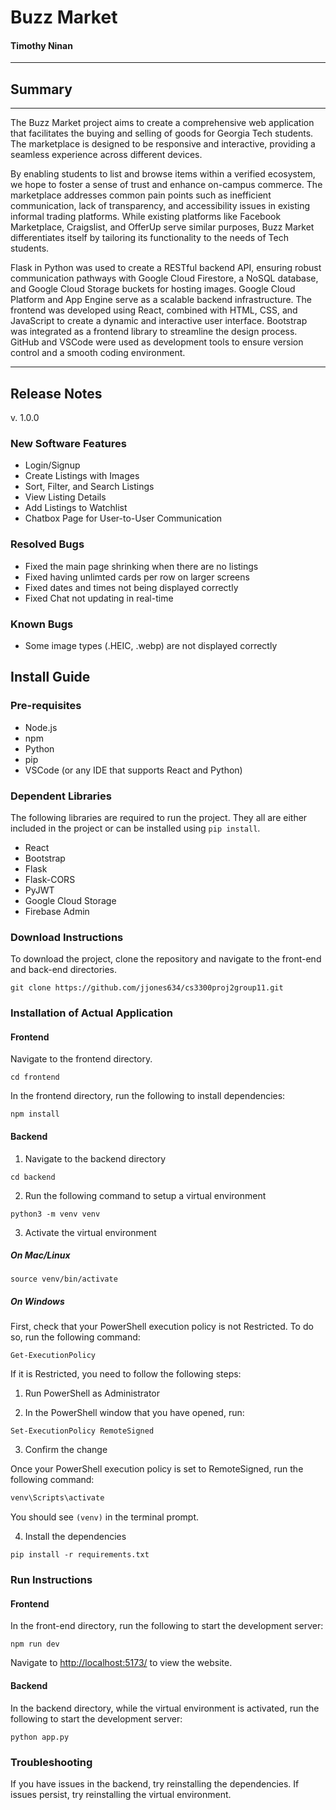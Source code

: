 # Buzz Market
#### Timothy Ninan

---
## Summary
---

The Buzz Market project aims to create a comprehensive web application that facilitates the buying and selling of goods for Georgia Tech students. The marketplace is designed to be responsive and interactive, providing a seamless experience across different devices.

By enabling students to list and browse items within a verified ecosystem, we hope to foster a sense of trust and enhance on-campus commerce. The marketplace addresses common pain points such as inefficient communication, lack of transparency, and accessibility issues in existing informal trading platforms. While existing platforms like Facebook Marketplace, Craigslist, and OfferUp serve similar purposes, Buzz Market differentiates itself by tailoring its functionality to the needs of Tech students.

Flask in Python was used to create a RESTful backend API, ensuring robust communication pathways with Google Cloud Firestore, a NoSQL database, and Google Cloud Storage buckets for hosting images. Google Cloud Platform and App Engine serve as a scalable backend infrastructure. The frontend was developed using React, combined with HTML, CSS, and JavaScript to create a dynamic and interactive user interface. Bootstrap was integrated as a frontend library to streamline the design process. GitHub and VSCode were used as development tools to ensure version control and a smooth coding environment.

---

## Release Notes
v. 1.0.0

### New Software Features
- Login/Signup
- Create Listings with Images
- Sort, Filter, and Search Listings
- View Listing Details
- Add Listings to Watchlist
- Chatbox Page for User-to-User Communication

### Resolved Bugs
- Fixed the main page shrinking when there are no listings
- Fixed having unlimted cards per row on larger screens
- Fixed dates and times not being displayed correctly
- Fixed Chat not updating in real-time

### Known Bugs
- Some image types (.HEIC, .webp) are not displayed correctly

## Install Guide

### Pre-requisites
- Node.js
- npm
- Python
- pip
- VSCode (or any IDE that supports React and Python)

### Dependent Libraries
The following libraries are required to run the project.
They all are either included in the project or can be installed using `pip install`.
- React
- Bootstrap
- Flask
- Flask-CORS
- PyJWT
- Google Cloud Storage
- Firebase Admin

### Download Instructions
To download the project, clone the repository and navigate to the front-end and back-end directories.

```
git clone https://github.com/jjones634/cs3300proj2group11.git
```

### Installation of Actual Application

#### Frontend
Navigate to the frontend directory.
```
cd frontend
```

In the frontend directory, run the following to install dependencies:
```
npm install
```

#### Backend
1. Navigate to the backend directory
```
cd backend
```
2. Run the following command to setup a virtual environment

```
python3 -m venv venv
```

3. Activate the virtual environment

##### On Mac/Linux
```
source venv/bin/activate
```

##### On Windows
First, check that your PowerShell execution policy
is not Restricted. To do so, run the following command:
```
Get-ExecutionPolicy
```
If it is Restricted, you need to follow the following steps:

1. Run PowerShell as Administrator

2. In the PowerShell window that you have opened, run:
```
Set-ExecutionPolicy RemoteSigned
```
3. Confirm the change

Once your PowerShell execution policy is set to RemoteSigned,
run the following command:
```bash
venv\Scripts\activate
```

You should see `(venv)` in the terminal prompt.

4. Install the dependencies
```
pip install -r requirements.txt
```

### Run Instructions

#### Frontend
In the front-end directory, run the following to start the development server:
```
npm run dev
```

Navigate to [http://localhost:5173/](http://localhost:5173/) to view the website.

#### Backend

In the backend directory, while the virtual environment is activated, run the following to start the development server:
```
python app.py
```

### Troubleshooting
If you have issues in the backend, try reinstalling the dependencies.
If issues persist, try reinstalling the virtual environment.
